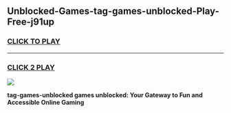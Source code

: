 
## Unblocked-Games-tag-games-unblocked-Play-Free-j91up
<h3>
<a href="https://premium76.site?title=tag-games-unblocked&ref=20M">CLICK TO PLAY</a></h3>
<hr>

<h3>
<a href="https://premium76.site?title=tag-games-unblocked&ref=20M">CLICK 2 PLAY</a>
  
</h3>

<a href="https://premium76.site?title=tag-games-unblocked&ref=19M"><img src="https://clearcache.store/games.png"></a>


**tag-games-unblocked games unblocked: Your Gateway to Fun and Accessible Online Gaming**
